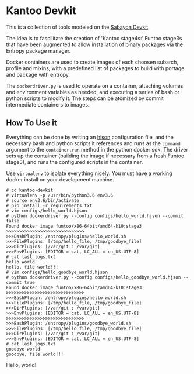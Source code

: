 # Kantoo Devkit #

This is a collection of tools modeled on the [Sabayon Devkit](https://github.com/Sabayon/devkit).

The idea is to fascilitate the creation of 'Kantoo stage4s:' Funtoo stage3s that have been augmented to allow
installation of binary packages via the Entropy package manager.

Docker containers are used to create images of each choosen subarch, profile and mixins, with a predefined list of 
packages to build with portage and package with entropy.

The `dockerdriver.py` is used to operate on a container, attaching volumes and environment variables as needed, and 
executing a series of bash or python scripts to modify it. The steps can be atomized by commit intermediate containers 
to images.

## How To Use it ##

Everything can be done by writing an [hjson](hjson.org) configuration file, and the necessary bash and python scripts it
references and runs as the `command` argument to the `container.run` method in the python docker sdk. The driver sets 
up the container (building the image if necessary from a fresh Funtoo stage3), and runs the configured scripts in 
the container.

Use `virtualenv` to isolate everything nicely. You must have a working docker install on your development machine.

```commandline
# cd kantoo-devkit
# virtualenv -p /usr/bin/python3.6 env3.6
# source env3.6/bin/activate
# pip install -r requirements.txt
# vim configs/hello_world.hjson
# python dockerdriver.py --config configs/hello_world.hjson --commit false
Found docker image funtoo/x86-64bit/amd64-k10:stage3
>>>>>>>>>>>>>>>>>>>>>>>>>>>>>>
>>>BashPlugin: /entropy/plugins/hello_world.sh
>>>FilePlugins: [/tmp/hello_file, /tmp/goodbye_file]
>>>DirPlugins: [/var/git : /var/git]
>>>EnvPlugins: [EDITOR = cat, LC_ALL = en_US.UTF-8]
# cat last_logs.txt
hello world
hello, file world!!!
# vim configs/hello_goodbye_world.hjson
# python dockerdriver.py --config configs/hello_goodbye_world.hjson --commit true
Found docker image funtoo/x86-64bit/amd64-k10:stage3
>>>>>>>>>>>>>>>>>>>>>>>>>>>>>>
>>>BashPlugin: /entropy/plugins/hello_world.sh
>>>FilePlugins: [/tmp/hello_file, /tmp/goodbye_file]
>>>DirPlugins: [/var/git : /var/git]
>>>EnvPlugins: [EDITOR = cat, LC_ALL = en_US.UTF-8]
>>>>>>>>>>>>>>>>>>>>>>>>>>>>>>
>>>BashPlugin: /entropy/plugins/goodbye_world.sh
>>>FilePlugins: [/tmp/hello_file, /tmp/goodbye_file]
>>>DirPlugins: [/var/git : /var/git]
>>>EnvPlugins: [EDITOR = cat, LC_ALL = en_US.UTF-8]
# cat last_logs.txt
goodbye world
goodbye, file world!!!
```

Hello, world!

